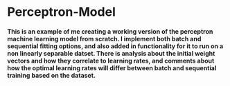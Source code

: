 # Perceptron-Model

#### This is an example of me creating a working version of the perceptron machine learning model from scratch. I implement both batch and sequential fitting options, and also added in functionality for it to run on a non linearly separable datset. There is analysis about the initial weight vectors and how they correlate to learning rates, and comments about how the optimal learning rates will differ between batch and sequential training based on the dataset.

